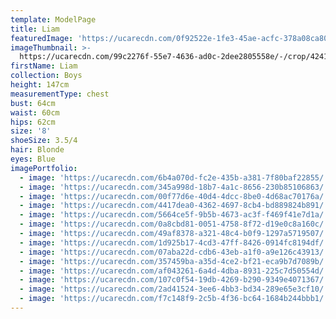 ```yaml
---
template: ModelPage
title: Liam
featuredImage: 'https://ucarecdn.com/0f92522e-1fe3-45ae-acfc-378a08ca802e/'
imageThumbnail: >-
  https://ucarecdn.com/99c2276f-55e7-4636-ad0c-2dee2805558e/-/crop/4241x4456/0,0/-/preview/
firstName: Liam
collection: Boys
height: 147cm
measurementType: chest
bust: 64cm
waist: 60cm
hips: 62cm
size: '8'
shoeSize: 3.5/4
hair: Blonde
eyes: Blue
imagePortfolio:
  - image: 'https://ucarecdn.com/6b4a070d-fc2e-435b-a381-7f80baf22855/'
  - image: 'https://ucarecdn.com/345a998d-18b7-4a1c-8656-230b85106863/'
  - image: 'https://ucarecdn.com/00f77d6e-40d4-4dcc-8be0-4d68ac70176a/'
  - image: 'https://ucarecdn.com/4417dea0-4362-4697-8cb4-bd889824b891/'
  - image: 'https://ucarecdn.com/5664ce5f-9b5b-4673-ac3f-f469f41e7d1a/'
  - image: 'https://ucarecdn.com/0a8cbd81-0051-4758-8f72-d19e0c8a160c/'
  - image: 'https://ucarecdn.com/49af8378-a321-48c4-b0f9-1297a5719507/'
  - image: 'https://ucarecdn.com/1d925b17-4cd3-47ff-8426-0914fc8194df/'
  - image: 'https://ucarecdn.com/07aba22d-cdb6-43eb-a1f0-a9e126c43913/'
  - image: 'https://ucarecdn.com/357459ba-a35d-4ce2-bf21-eca9b7d7089b/'
  - image: 'https://ucarecdn.com/af043261-6a4d-4dba-8931-225c7d50554d/'
  - image: 'https://ucarecdn.com/107c0f54-19db-4269-b290-9349e4071367/'
  - image: 'https://ucarecdn.com/2ad41524-3ee6-4bb3-bd34-289e65e3cf10/'
  - image: 'https://ucarecdn.com/f7c148f9-2c5b-4f36-bc64-1684b244bbb1/'
---
```



